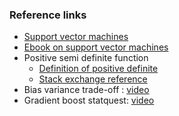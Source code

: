 
### Reference links
- [Support vector machines](https://www.svm-tutorial.com)
- [Ebook on support vector machines](https://www.syncfusion.com/succinctly-free-ebooks/support-vector-machines-succinctly)
- Positive semi definite function
	- [Definition of positive definite](https://www.svm-tutorial.com/2016/09/unconstrained-minimization/)
	- [Stack exchange reference](https://math.stackexchange.com/questions/1704131/convexity-hessian-matrix-and-positive-semidefinite-matrix#:~:text=The%20determinant%20of%20the%20first,and%20the%20function%20is%20convex.)
- Bias variance trade-off : [video](https://www.youtube.com/watch?v=FcXQKsZKRUs)
- Gradient boost statquest: [video](https://www.youtube.com/watch?v=2xudPOBz-vs)